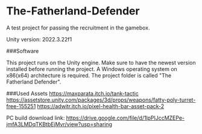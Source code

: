 # The-Fatherland-Defender
A test project for passing the recruitment in the gamebox.

Unity version: 2022.3.22f1 


###Software

This project runs on the Unity engine. Make sure to have the newest version installed before running the project.
A Windows operating system on x86(x64) architecture is required.
The project folder is called "The Fatherland Defender".

###Used Assets
https://maxparata.itch.io/tank-tactic
https://assetstore.unity.com/packages/3d/props/weapons/fatty-poly-turret-free-155251
https://adwitr.itch.io/pixel-health-bar-asset-pack-2

PC build download link:
https://drive.google.com/file/d/1lpPlJccMZEPe-jmfA3LMDqTKBtbEjMvr/view?usp=sharing
